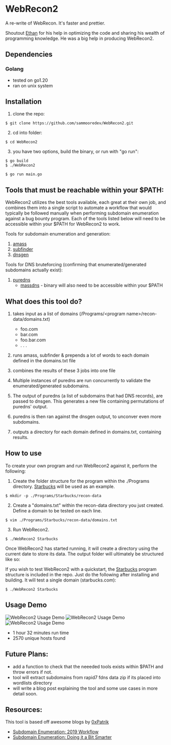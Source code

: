 # WebRecon2

A re-write of WebRecon. It's faster and prettier.

Shoutout [Ethan](https://github.com/applevac) for his help in optimizing the code and sharing his wealth of programming knowledge. He was a big help in producing WebRecon2.

## Dependencies
### Golang
* tested on go1.20
* ran on unix system

## Installation
1. clone the repo:
```
$ git clone https://github.com/sammooredev/WebRecon2.git
```
2. cd into folder:
```
$ cd WebRecon2
```
3. you have two options, build the binary, or run with "go run":
```
$ go build 
$ ./WebRecon2
```
```
$ go run main.go
```

## Tools that must be reachable within your $PATH:
WebRecon2 utilizes the best tools available, each great at their own job, and combines them into a single script to automate a workflow that would typically be followed manually when performing subdomain enumeration against a bug bounty program. Each of the tools listed below will need to be accessible within your $PATH for WebRecon2 to work. 

Tools for subdomain enumeration and generation:
1. [amass](https://github.com/OWASP/Amass)
2. [subfinder](https://github.com/projectdiscovery/subfinder)
3. [dnsgen](https://github.com/ProjectAnte/dnsgen)

Tools for DNS bruteforcing (confirming that enumerated/generated subdomains actually exist):
1. [puredns](https://github.com/d3mondev/puredns)
    * [massdns](https://github.com/blechschmidt/massdns) - binary will also need to be accessible within your $PATH


## What does this tool do?
1. takes input as a list of domains (/Programs/\<program name>/recon-data/domains.txt)
    * foo.com 
    * bar.com
    * foo.bar.com
    * . . .
2. runs amass, subfinder & prepends a lot of words to each domain defined in the domains.txt file

3. combines the results of these 3 jobs into one file

4. Multiple instances of puredns are run concurrently to validate the enumerated/generated subdomains. 

5. The output of puredns (a list of subdomains that had DNS records), are passed to dnsgen. This generates a new file containing permutations of puredns' output.

6. puredns is then ran against the dnsgen output, to unconver even more subdomains.

7. outputs a directory for each domain defined in domains.txt, containing results. 

## How to use

To create your own program and run WebRecon2 against it, perform the following:

1. Create the folder structure for the program within the ./Programs directory. [Starbucks](https://hackerone.com/starbucks?type=team) will be used as an example.
```
$ mkdir -p ./Programs/Starbucks/recon-data
```
2. Create a "domains.txt" within the recon-data directory you just created. Define a domain to be tested on each line.
```
$ vim ./Programs/Starbucks/recon-data/domains.txt
```  
3. Run WebRecon2.
```
$ ./WebRecon2 Starbucks
```  
Once WebRecon2 has started running, it will create a directory using the current date to store its data.
The output folder will ultimately be structured like so:


If you wish to test WebRecon2 with a quickstart, the [Starbucks](https://hackerone.com/starbucks?type=team) program structure is included in the repo. Just do the following after installing and building. It will test a single domain (starbucks.com):
```
$ ./WebRecon2 Starbucks
``` 
## Usage Demo

![WebRecon2 Usage Demo](https://blogger.googleusercontent.com/img/b/R29vZ2xl/AVvXsEhGVYfrFaMoriqQGmMoFgEUEA9_-lsP2CMUfJmRyk7vEVL-9HIIJPBI2eaegMmHsCR5QFXvVOCtssOewwYH8yCmu7l-qA2Nf0e6xyluoOQzMygftsqrK02qGK6Yln7uD3BD1yac4nHu8VutxcuYaRywzB5vWrSopjEZbGB4ik-sbFD4UW5AtSBlTg/s800/webrecon-demo.gif " WebRecon2 Usage Demo") 
![WebRecon2 Usage Demo](https://blogger.googleusercontent.com/img/b/R29vZ2xl/AVvXsEjA8d-rDQc0d9_XDVfYEmAVnI8ARucBVNaVV1OTlcYJzmoV53WO1urT4uegzwXPY_rS4ZP-V6J-OaDbBGOVL8bxsXAfQf-FgQMpN6-BH3Y4cCM6VYPTAXCXwToJexcBmWi8pz4nENwGz26QoKGhwM1-XBxj09ysz4tMfNXNozTRhGDCkLdWnveMXg/w615-h225/1.png "WebRecon2 Usage Demo")
![WebRecon2 Usage Demo](https://blogger.googleusercontent.com/img/b/R29vZ2xl/AVvXsEgNvlfu8o_fWNE9VlIKP_BA0cX0QRK0Z5AjTSylQOwyFgeXF__4kQ_7GfIKk7rvuMdDydtlXwyuihdYe5b6uHkFLkREev28VTUC9uoYIZoZmhD7w3cQytI1xHW-Vv-GobIR0Oo_2eIMHSpimSkjth7nRYuNpYr8l6AeOD-iBQWYZiiKVXRNkBtGCQ/w599-h47/2.png "WebRecon2 Usage Demo")
* 1 hour 32 minutes run time
* 2570 unique hosts found

## Future Plans:
* add a function to check that the neeeded tools exists within $PATH and throw errors if not.
* tool will extract subdomains from rapid7 fdns data zip if its placed into wordlists directory
* will write a blog post explaining the tool and some use cases in more detail soon.

## Resources: 

This tool is based off awesome blogs by [0xPatrik](https://twitter.com/0xpatrik?lang=en)
* [Subdomain Enumeration: 2019 Workflow](https://0xpatrik.com/subdomain-enumeration-2019/)
* [Subdomain Enumeration: Doing it a Bit Smarter](https://0xpatrik.com/subdomain-enumeration-smarter/)